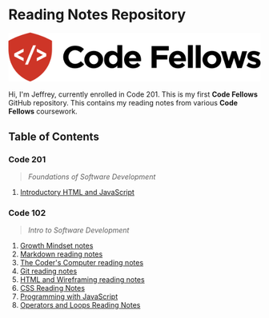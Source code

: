 # Reading Notes Repository

![Code Fellows Logo](CodeFellowsLogo.png)

Hi, I'm Jeffrey, currently enrolled in Code 201. This is my first **Code Fellows** GitHub repository. This contains my reading notes from various **Code Fellows** coursework.

## Table of Contents

### Code 201

> *Foundations of Software Development*

1. [Introductory HTML and JavaScript](class-01)

### Code 102

> *Intro to Software Development*

1. [Growth Mindset notes](https://jeffreyjtech.github.io/reading-notes/growth-mindset-notes-lab01b)
2. [Markdown reading notes](https://jeffreyjtech.github.io/reading-notes/markdown-notes-read01)
3. [The Coder's Computer reading notes](https://jeffreyjtech.github.io/reading-notes/coders-computer-notes-read02)
4. [Git reading notes](https://jeffreyjtech.github.io/reading-notes/git-notes-read03)
5. [HTML and Wireframing reading notes](https://jeffreyjtech.github.io/reading-notes/html-notes-read04)
6. [CSS Reading Notes](https://jeffreyjtech.github.io/reading-notes/CSS-reading-notes-read05)
7. [Programming with JavaScript](https://jeffreyjtech.github.io/reading-notes/programming-with-JavaScript-read07)
8. [Operators and Loops Reading Notes](https://jeffreyjtech.github.io/reading-notes/operators-and-loops-read08)